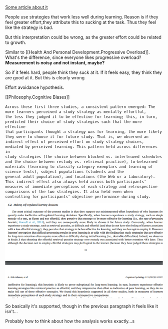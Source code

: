 
[Some article about it](https://www.msrlab.pitt.edu/wp-content/uploads/2021/08/Kirk-Johnson-et-al-2019_Perceiving-effort-as-poor-learning.pdf)


People use strategies that work less well during learning. 
Reason is if they feel greater effort,they attribute this to sucking at the task. Thus they feel like
the strategy is bad.

But this interpretation could be wrong, as the greater effort could be related to growth.

Similar to [[Health And Personal Development.Progressive Overload]]. What's the difference, since everyone likes progressive overload? **Measurement is noisy and not instant, maybe?**

So if it feels hard, people think they suck at it. If it feels easy, they think they are good at it. But this is clearly wrong


Effort avoidance hypothesis.

[[Philosophy.Cognitive Biases]]


```
Across these first three studies, a consistent pattern emerged: The more learners perceived a study strategy as mentally effortful,
the less they judged it to be effective for learning; this, in turn, predicted their choice of study strategies such that the more effective
that participants thought a strategy was for learning, the more likely they were to choose it for future study. That is, we observed an
indirect effect of perceived effort on study strategy choices, mediated by perceived learning. This pattern held across differences in
study strategies (the choice between blocked vs. interleaved schedules and the choice between restudy vs. retrieval practice), to-belearned materials (learning to classify category exemplars and learning of science texts), subject populations (students and the
general adult population), and locations (the Web or a laboratory). This indirect effect also always held across both participants’
measures of immediate perceptions of each strategy and retrospective comparisons of the two strategies. It also held even when
controlling for participants’ objective performance during study.
```


![](/assets/images/2022-08-06-12-52-28.png)


So basically it's supported, though in the previous paragraph it feels like it isn't...

Probably how to think about how the analysis works exactly...s